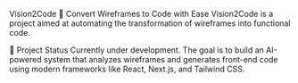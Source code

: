 Vision2Code 🚀
Convert Wireframes to Code with Ease
Vision2Code is a project aimed at automating the transformation of wireframes into functional code.

🚧 Project Status
Currently under development. The goal is to build an AI-powered system that analyzes wireframes and generates front-end code using modern frameworks like React, Next.js, and Tailwind CSS.